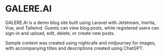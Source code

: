 # GALERE.AI

GALERE.AI is a demo blog site built using Laravel with Jetstream, Inertia, Vue, and Tailwind. Guests can view blog posts, while registered users can sign-in and upload, edit, delete, or create new posts.  

Sample content was created using nightcafe and midjourney for images, with accompanying titles and descriptions created using ChatGPT.
